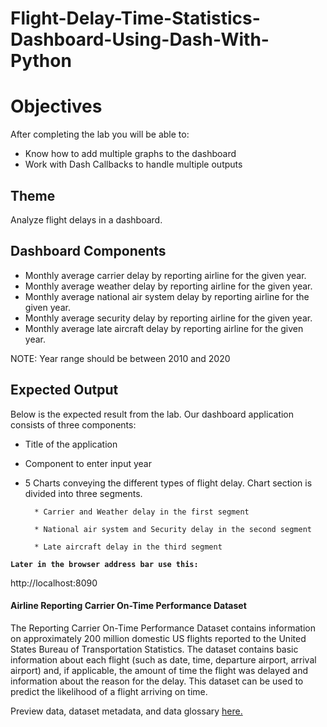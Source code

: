 # Flight-Delay-Time-Statistics-Dashboard-Using-Dash-With-Python



# Objectives
<div class="alert alert-block alert-info" >
After completing the lab you will be able to:

* Know how to add multiple graphs to the dashboard
* Work with Dash Callbacks to handle multiple outputs
</div>

## Theme
Analyze flight delays in a dashboard.

## Dashboard Components

* Monthly average carrier delay by reporting airline for the given year.
* Monthly average weather delay by reporting airline for the given year.
* Monthly average national air system delay by reporting airline for the given year.
* Monthly average security delay by reporting airline for the given year.
* Monthly average late aircraft delay by reporting airline for the given year.

NOTE: Year range should be between 2010 and 2020

## Expected Output

Below is the expected result from the lab. Our dashboard application consists of three components:

* Title of the application
* Component to enter input year
* 5 Charts conveying the different types of flight delay. Chart section is divided into three segments.

        * Carrier and Weather delay in the first segment
        
        * National air system and Security delay in the second segment
        
        * Late aircraft delay in the third segment
__`Later in the browser address bar use this:`__

http://localhost:8090

#### Airline Reporting Carrier On-Time Performance Dataset

The Reporting Carrier On-Time Performance Dataset contains information on approximately 200 million domestic US flights reported to the United States Bureau of Transportation Statistics. The dataset contains basic information about each flight (such as date, time, departure airport, arrival airport) and, if applicable, the amount of time the flight was delayed and information about the reason for the delay. This dataset can be used to predict the likelihood of a flight arriving on time.

Preview data, dataset metadata, and data glossary [here.](https://dax-cdn.cdn.appdomain.cloud/dax-airline/1.0.1/data-preview/index.html)
